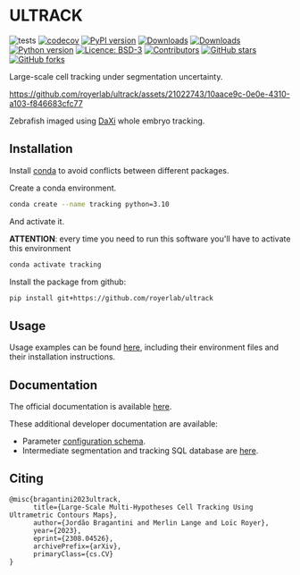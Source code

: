 # ULTRACK

![tests](https://github.com/royerlab/ultrack/actions/workflows/test_pull_request.yml/badge.svg)
[![codecov](https://codecov.io/gh/royerlab/ultrack/branch/main/graph/badge.svg?token=9FFo4zNtYP)](https://codecov.io/gh/royerlab/ultrack)
[![PyPI version](https://badge.fury.io/py/ultrack.svg)](https://badge.fury.io/py/ultrack)
[![Downloads](https://pepy.tech/badge/ultrack)](https://pepy.tech/project/ultrack)
[![Downloads](https://pepy.tech/badge/ultrack/month)](https://pepy.tech/project/ultrack)
[![Python version](https://img.shields.io/pypi/pyversions/ultrack)](https://pypistats.org/packages/ultrack)
[![Licence: BSD-3](https://img.shields.io/github/license/royerlab/ultrack)](https://github.com/royerlab/ultrack/blob/main/LICENSE)
[![Contributors](https://img.shields.io/github/contributors-anon/royerlab/ultrack)](https://github.com/royerlab/ultrack/graphs/contributors)
[![GitHub stars](https://img.shields.io/github/stars/royerlab/ultrack?style=social)](https://github.com/royerlab/ultrack/)
[![GitHub forks](https://img.shields.io/github/forks/royerlab/ultrack?style=social)](https://git:hub.com/royerlab/ultrack/)

Large-scale cell tracking under segmentation uncertainty.

https://github.com/royerlab/ultrack/assets/21022743/10aace9c-0e0e-4310-a103-f846683cfc77

Zebrafish imaged using [DaXi](https://www.nature.com/articles/s41592-022-01417-2) whole embryo tracking.

## Installation

Install [conda](https://docs.conda.io/projects/conda/en/latest/user-guide/install/index.html) to avoid conflicts between different packages.

Create a conda environment.

```bash
conda create --name tracking python=3.10
```

And activate it.

**ATTENTION**: every time you need to run this software you'll have to activate this environment

```bash
conda activate tracking
```

Install the package from github:

```bash
pip install git+https://github.com/royerlab/ultrack
```

## Usage

Usage examples can be found [here](examples), including their environment files and their installation instructions.

## Documentation

The official documentation is available [here](https://royerlab.github.io/ultrack/).

These additional developer documentation are available:

- Parameter [configuration schema](ultrack/config/README.md).
- Intermediate segmentation and tracking SQL database are [here](ultrack/core/README.md).

## Citing

```
@misc{bragantini2023ultrack,
      title={Large-Scale Multi-Hypotheses Cell Tracking Using Ultrametric Contours Maps},
      author={Jordão Bragantini and Merlin Lange and Loïc Royer},
      year={2023},
      eprint={2308.04526},
      archivePrefix={arXiv},
      primaryClass={cs.CV}
}
```
